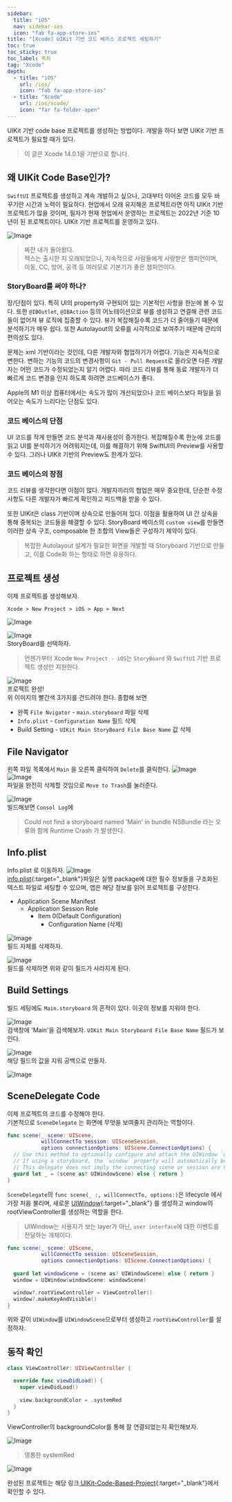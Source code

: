 ```yaml
---
sidebar:
  title: "iOS"
  nav: sidebar-ios
  icon: "fab fa-app-store-ios"
title: "[Xcode] UIKit 기반 코드 베이스 프로젝트 세팅하기"
toc: true
toc_sticky: true
toc_label: 목차
tag: "Xcode"
depth:
  - title: "iOS"
    url: /ios/
    icon: "fab fa-app-store-ios"
  - title: "Xcode"
    url: /ios/xcode/
    icon: "far fa-folder-open"
---
```

UIKit 기반 code base 프로젝트를 생성하는 방법이다. 개발을 하다 보면 UIKit 기반 프로젝트가 필요할 때가 있다.  
> 이 글은 Xcode 14.0.1을 기반으로 합니다.

## 왜 UIKit Code Base인가?
`SwiftUI` 프로젝트를 생성하고 계속 개발하고 싶으나, 고대부터 이어온 코드를 모두 바꾸기란 시간과 노력이 필요하다. 현업에서 오래 유지해온 프로젝트라면 아직 UIKit 기반 프로젝트가 많을 것이며, 필자가 현재 현업에서 운영하는 프로젝트는 2022년 기준 10년이 된 프로젝트이다. UIKit 기반 프로젝트를 운영하고 있다.

![Image](https://drive.google.com/uc?export=view&id=1NM-xz0OY7K08yhhwz5mhnppeEffTUGYh)  
> 짜잔 내가 돌아왔다.<br/>
잭스는 출시한 지 오래되었으나, 지속적으로 사람들에게 사랑받은 챔피언이며, 이동, CC, 방어, 공격 등 여러모로 기본기가 좋은 챔피언이다.

### StoryBoard를 써야 하나?
장/단점이 있다. 특히 UI의 property와 구현되어 있는 기본적인 사항을 한눈에 볼 수 있다. 또한 `@IBOutlet`, `@IBAction` 등의 어노테이션으로 뷰를 생성하고 연결해 관련 코드들이 없어져 뷰 로직에 집중할 수 있다. 뷰가 복잡해질수록 코드가 더 줄어들기 때문에 분석하기가 매우 쉽다. 또한 Autolayout의 오류를 시각적으로 보여주기 때문에 관리의 편의성도 있다.  

문제는 xml 기반이라는 것인데, 다른 개발자와 협업하기가 어렵다. 기능은 지속적으로 변한다. 변하는 기능의 코드의 변경사항이 `Git - Pull Request`로 올라오면 다른 개발자는 어떤 코드가 수정되었는지 알기 어렵다. 따라 코드 리뷰를 통해 동료 개발자가 더 빠르게 코드 변경을 인지 하도록 하려면 코드베이스가 좋다.  

Apple의 M1 이상 컴퓨터에서는 속도가 많이 개선되었으나 코드 베이스보다 파일을 읽어오는 속도가 느리다는 단점도 있다.

### 코드 베이스의 단점
UI 코드를 작게 만들면 코드 분석과 재사용성이 증가한다. 복잡해질수록 한눈에 코드를 읽고 UI를 분석하기가 어려워지는데, 이를 해결하기 위해 SwiftUI의 Preview를 사용할 수 있다. 그러나 UIKit 기반의 Preview도 한계가 있다.

### 코드 베이스의 장점
코드 리뷰를 생각한다면 이점이 많다. 개발자끼리의 협업은 매우 중요한데, 단순한 수정사항도 다른 개발자가 빠르게 확인하고 피드백을 받을 수 있다.  

또한 UIKit은 class 기반이며 상속으로 만들어져 있다. 이점을 활용하여 UI 간 상속을 통해 중복되는 코드들을 해결할 수 있다. StoryBoard 베이스의 `custom view`를 만들면 이러한 상속 구조, composable 한 조합의 View들은 구성하기 제약이 있다.

> 복잡한 Autolayout 설계가 필요한 화면을 개발할 때 Storyboard 기반으로 만들고, 이를 Code화 하는 형태로 하면 유용하다.

## 프로젝트 생성
이제 프로젝트를 생성해보자.
```
Xcode > New Project > iOS > App > Next
```

![Image](https://drive.google.com/uc?export=view&id=1Z39uPrP5Ntv8UEyNvVWKhZf6jHkpRlle)  


![Image](https://drive.google.com/uc?export=view&id=1daoAhmUUCjJOR3Hn7QjaYRKOnUmLrik3)  
StoryBoard를 선택하자.

> 언젠가부터 Xcode `New Project - iOS`는 `StoryBoard` 와 `SwiftUI` 기반 프로젝트 생성만 지원한다.

![Image](https://drive.google.com/uc?export=view&id=1MVg46UzSQxWaZ_EgEocDT3UfVi6VnQ_F)  
프로젝트 완성!  
위 이미지의 빨간색 3가지를 건드려야 한다. 종합해 보면
* 완쪽 `File Nvigator` - `main.storyboard` 파일 삭제
* `Info.plist` - `Configuration Name` 필드 삭제
* Build Setting - `UIKit Main StoryBoard File Base Name` 값 삭제 

## File Navigator
왼쪽 파일 목록에서 `Main` 을 오른쪽 클릭하여 `Delete`를 클릭한다.
![Image](https://drive.google.com/uc?export=view&id=1XCJ7iQNmuV6kab52zf3hJFF4WtYvdHK3)  
![Image](https://drive.google.com/uc?export=view&id=1b9sjI6Xn_KwLodl_4eEZFYGf2kEz3SiD)  
파일을 완전히 삭제할 것임으로 `Move to Trash`를 눌러준다.

![Image](https://drive.google.com/uc?export=view&id=1qTC_R4tVZ9NLp6ZuteRgIVn3oO6UaCOz)  
빌드해보면 `Consol Log`에 
>Could not find a storyboard named 'Main' in bundle NSBundle
라는 오류와 함께 Runtime Crash 가 발생한다.

## Info.plist
Info.plist 로 이동하자. 
![Image](https://drive.google.com/uc?export=view&id=143_DlLgC26yCXH69Gvhi7BUtQ1zUppl-)  
[<i class="fas fa-link"></i> info.plist](https://developer.apple.com/library/archive/documentation/General/Reference/InfoPlistKeyReference/Introduction/Introduction.html#//apple_ref/doc/uid/TP40009248-SW1){:target="_blank"}파일은 실행 package에 대한 필수 정보들을 구조화된 텍스트 파일로 세팅할 수 있으며, 앱은 해당 정보를 읽어 프로젝트를 구성한다.  

* Application Scene Manifest
  * Application Session Role
    * Item 0(Default Configuration)
      * Configuration Name (삭제)  

![Image](https://drive.google.com/uc?export=view&id=1dfvU2sxk45Q47XgomG6CcNVJiPUyfk-K)  
필드 자체를 삭제하자.

![Image](https://drive.google.com/uc?export=view&id=1v8Qwqz8wpyK8ZjAMN3iQn6WLuUyNIWTZ)  
필드를 삭제하면 위와 같이 필드가 사라지게 된다.

## Build Settings
빌드 세팅에도 `Main.storyboard` 의 흔적이 있다. 이곳의 정보를 지워야 한다.

![Image](https://drive.google.com/uc?export=view&id=15PfvGVnO0oNXMRX1iGUO6PymFwsK8gsA)  
검색창에 'Main'을 검색해보자. `UIKit Main Storyboard File Base Name` 필드가 보인다. 

![Image](https://drive.google.com/uc?export=view&id=1DgpbIGw5EdBioxJ-sfBDqCuGy182fEuw)  
해당 필드의 값을 지워 공백으로 만들자.

![Image](https://drive.google.com/uc?export=view&id=1AlKg-50sPMnAlhqp-s_uZHIiRkH7lEBD)  



## SceneDelegate Code
이제 프로젝트의 코드를 수정해야 한다.  
기본적으로 `SceneDelegate` 는 화면에 무엇을 보여줄지 관리하는 역할이다.  

```swift
func scene(_ scene: UIScene, 
           willConnectTo session: UISceneSession, 
           options connectionOptions: UIScene.ConnectionOptions) {
  // Use this method to optionally configure and attach the UIWindow `window` to the provided UIWindowScene `scene`.
  // If using a storyboard, the `window` property will automatically be initialized and attached to the scene.
  // This delegate does not imply the connecting scene or session are new (see `application:configurationForConnectingSceneSession` instead).
  guard let _ = (scene as? UIWindowScene) else { return }
}
```
`SceneDelegate`의 `func scene(_ :, willConnectTo, options:)`은 lifecycle 에서 가장 처음 불리며, 새로운 [<i class="fas fa-link"></i> UIWindow](https://developer.apple.com/documentation/uikit/uiwindow){:target="_blank"}
를 생성하고 window의 rootViewController를 생성하는 역할을 한다.
> UIWindow는 사용자가 보는 layer가 아닌, `user interface`에 대한 이벤트를 전달하는 개체이다.


```swift
func scene(_ scene: UIScene, 
           willConnectTo session: UISceneSession, 
           options connectionOptions: UIScene.ConnectionOptions) {
  
  guard let windowScene = (scene as? UIWindowScene) else { return }
  window = UIWindow(windowScene: windowScene)

  window?.rootViewController = ViewController()
  window?.makeKeyAndVisible()
}
```
위와 같이 `UIWindow`를 `UIWindowScene`으로부터 생성하고 `rootViewController`를 설정하자.

## 동작 확인

```swift
class ViewController: UIViewController {

  override func viewDidLoad() {
    super.viewDidLoad()
    
    view.backgroundColor = .systemRed
  }
}
```

ViewController의 backgroundColor를 통해 잘 연결되었는지 확인해보자.  

![Image](https://drive.google.com/uc?export=view&id=1NKVigZtKRkUgpKJCo2sLjrWJ88PNR2HJ)  
> 영롱한 systemRed

![Image](https://drive.google.com/uc?export=view&id=12kqL8y7D59xO_q4oTHX2EnQhUR7QC-Ap)  

완성된 프로젝트는 해당 링크[<i class="fas fa-link"></i> UIKit-Code-Based-Project](https://github.com/swift-man/UIKit-Code-Based-Project){:target="_blank"}에서 확인할 수 있다.
